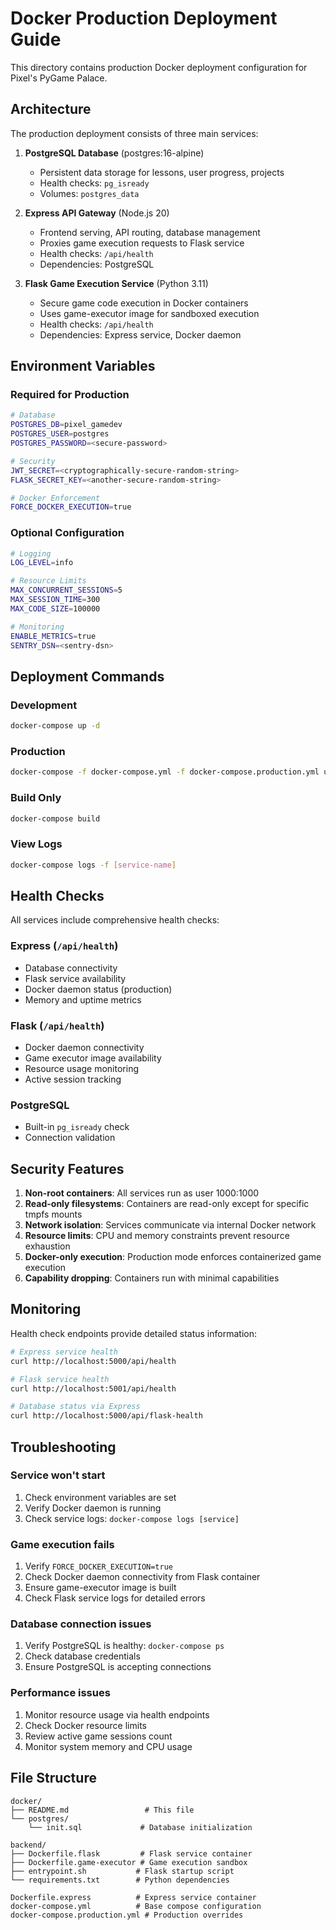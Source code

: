 # Docker Production Deployment Guide

This directory contains production Docker deployment configuration for Pixel's PyGame Palace.

## Architecture

The production deployment consists of three main services:

1. **PostgreSQL Database** (postgres:16-alpine)
   - Persistent data storage for lessons, user progress, projects
   - Health checks: `pg_isready`
   - Volumes: `postgres_data`

2. **Express API Gateway** (Node.js 20)
   - Frontend serving, API routing, database management
   - Proxies game execution requests to Flask service
   - Health checks: `/api/health`
   - Dependencies: PostgreSQL

3. **Flask Game Execution Service** (Python 3.11)
   - Secure game code execution in Docker containers
   - Uses game-executor image for sandboxed execution
   - Health checks: `/api/health`
   - Dependencies: Express service, Docker daemon

## Environment Variables

### Required for Production

```bash
# Database
POSTGRES_DB=pixel_gamedev
POSTGRES_USER=postgres
POSTGRES_PASSWORD=<secure-password>

# Security
JWT_SECRET=<cryptographically-secure-random-string>
FLASK_SECRET_KEY=<another-secure-random-string>

# Docker Enforcement
FORCE_DOCKER_EXECUTION=true
```

### Optional Configuration

```bash
# Logging
LOG_LEVEL=info

# Resource Limits
MAX_CONCURRENT_SESSIONS=5
MAX_SESSION_TIME=300
MAX_CODE_SIZE=100000

# Monitoring
ENABLE_METRICS=true
SENTRY_DSN=<sentry-dsn>
```

## Deployment Commands

### Development
```bash
docker-compose up -d
```

### Production
```bash
docker-compose -f docker-compose.yml -f docker-compose.production.yml up -d
```

### Build Only
```bash
docker-compose build
```

### View Logs
```bash
docker-compose logs -f [service-name]
```

## Health Checks

All services include comprehensive health checks:

### Express (`/api/health`)
- Database connectivity
- Flask service availability 
- Docker daemon status (production)
- Memory and uptime metrics

### Flask (`/api/health`)
- Docker daemon connectivity
- Game executor image availability
- Resource usage monitoring
- Active session tracking

### PostgreSQL
- Built-in `pg_isready` check
- Connection validation

## Security Features

1. **Non-root containers**: All services run as user 1000:1000
2. **Read-only filesystems**: Containers are read-only except for specific tmpfs mounts
3. **Network isolation**: Services communicate via internal Docker network
4. **Resource limits**: CPU and memory constraints prevent resource exhaustion
5. **Docker-only execution**: Production mode enforces containerized game execution
6. **Capability dropping**: Containers run with minimal capabilities

## Monitoring

Health check endpoints provide detailed status information:

```bash
# Express service health
curl http://localhost:5000/api/health

# Flask service health  
curl http://localhost:5001/api/health

# Database status via Express
curl http://localhost:5000/api/flask-health
```

## Troubleshooting

### Service won't start
1. Check environment variables are set
2. Verify Docker daemon is running
3. Check service logs: `docker-compose logs [service]`

### Game execution fails
1. Verify `FORCE_DOCKER_EXECUTION=true`
2. Check Docker daemon connectivity from Flask container
3. Ensure game-executor image is built
4. Check Flask service logs for detailed errors

### Database connection issues
1. Verify PostgreSQL is healthy: `docker-compose ps`
2. Check database credentials
3. Ensure PostgreSQL is accepting connections

### Performance issues
1. Monitor resource usage via health endpoints
2. Check Docker resource limits
3. Review active game sessions count
4. Monitor system memory and CPU usage

## File Structure

```
docker/
├── README.md                 # This file
└── postgres/
    └── init.sql             # Database initialization

backend/
├── Dockerfile.flask         # Flask service container
├── Dockerfile.game-executor # Game execution sandbox
├── entrypoint.sh           # Flask startup script
└── requirements.txt        # Python dependencies

Dockerfile.express          # Express service container
docker-compose.yml          # Base compose configuration
docker-compose.production.yml # Production overrides
```
